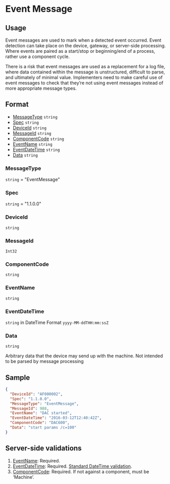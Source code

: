 # Event Message
## Usage
Event messages are used to mark when a detected event occurred. Event detection can take place on the device, gateway, or server-side processing. Where events are paired as a start/stop or beginning/end of a process, rather use a component cycle.

There is a risk that event messages are used as a replacement for a log file, where data contained within the message is unstructured, difficult to parse, and ultimately of minimal value. Implementers need to make careful use of event messages to check that they’re not using event messages instead of more appropriate message types.
## Format
* [MessageType](#messagetype) ```string```
* [Spec](#spec) ```string```
* [DeviceId](#deviceid) ```string```
* [MessageId](#messageid) ```string```
* [ComponentCode](#componentcode) ```string```
* [EventName](#eventname) ```string```
* [EventDateTime](#eventdatetime) ```string```
* [Data](#data) ```string```

### MessageType
```string``` = "EventMessage"
### Spec
```string``` = "1.1.0.0"
### DeviceId
```string``` 
### MessageId
```Int32```
### ComponentCode 
```string```
### EventName
```string```
### EventDateTime
```string``` in DateTime Format ```yyyy-MM-ddTHH:mm:ssZ```
### Data
```string```

Arbitrary data that the device may send up with the machine. Not intended to be parsed by message processing
## Sample
```JSON
{
  "DeviceId": "AF000002",
  "Spec": "1.1.0.0",
  "MessageType": "EventMessage",
  "MessageId": 988,
  "EventName": "DAC started",
  "EventDateTime": "2016-03-12T12:40:42Z",
  "ComponentCode": "DAC600",
  "Data": "start params /c=100"
}
```
## Server-side validations
1.	[EventName](#eventname): Required.
2.	[EventDateTime](#eventdatetime): Required. [Standard DateTime validation](../00-UsageNotes/DateTime-Formatting.md#standardddateTimevalidation).
3.	[ComponentCode](#componentcode): Required. If not against a component, must be ‘Machine’.


